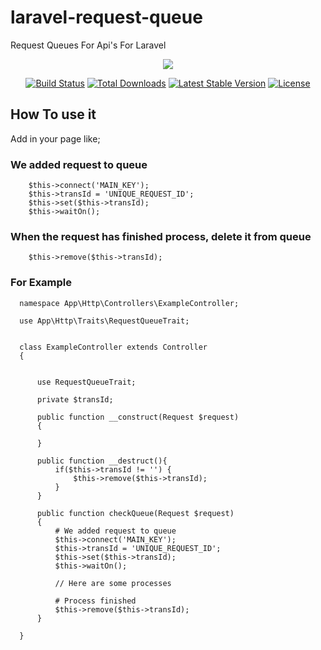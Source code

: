 # laravel-request-queue
Request Queues For Api's For Laravel

<p align="center"><img src="https://laravel.com/assets/img/components/logo-laravel.svg"></p>
<p align="center">
<a href="https://travis-ci.org/laravel/framework"><img src="https://travis-ci.org/laravel/framework.svg" alt="Build Status"></a>
<a href="https://packagist.org/packages/laravel/framework"><img src="https://poser.pugx.org/laravel/framework/d/total.svg" alt="Total Downloads"></a>
<a href="https://packagist.org/packages/laravel/framework"><img src="https://poser.pugx.org/laravel/framework/v/stable.svg" alt="Latest Stable Version"></a>
<a href="https://packagist.org/packages/laravel/framework"><img src="https://poser.pugx.org/laravel/framework/license.svg" alt="License"></a>
</p>

## How To use it
Add in your page like;

  ### We added request to queue
  
        $this->connect('MAIN_KEY');
        $this->transId = 'UNIQUE_REQUEST_ID';
        $this->set($this->transId);
        $this->waitOn();
        
  ### When the request has finished process, delete it from queue

        $this->remove($this->transId);


  ### For Example

      namespace App\Http\Controllers\ExampleController;

      use App\Http\Traits\RequestQueueTrait;


      class ExampleController extends Controller
      {


          use RequestQueueTrait;

          private $transId;

          public function __construct(Request $request)
          {

          }

          public function __destruct(){
              if($this->transId != '') {
                  $this->remove($this->transId);
              }
          }

          public function checkQueue(Request $request)
          {
              # We added request to queue
              $this->connect('MAIN_KEY');
              $this->transId = 'UNIQUE_REQUEST_ID';
              $this->set($this->transId);
              $this->waitOn();

              // Here are some processes

              # Process finished
              $this->remove($this->transId);
          }

      }
